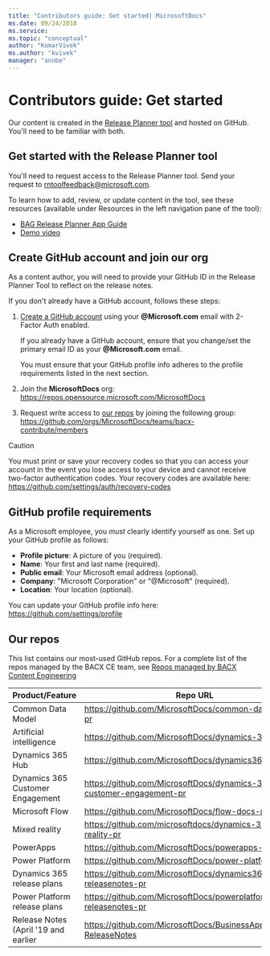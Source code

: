 ```yaml
---
title: "Contributors guide: Get started| MicrosoftDocs"
ms.date: 09/24/2018
ms.service: 
ms.topic: "conceptual"
author: "KumarVivek"
ms.author: "kvivek"
manager: "annbe"
---
```


# Contributors guide: Get started

Our content is created in the [Release Planner tool](https://aka.ms/bagreleasenotes) and hosted on GitHub. You'll need to be familiar with both.

## Get started with the Release Planner tool

<!--Is emailing that alias the way to request access? -->

You'll need to request access to the Release Planner tool. Send your request to rntoolfeedback@microsoft.com. 

To learn how to add, review, or update content in the tool, see these resources (available under Resources in the left navigation pane of the tool):

- [BAG Release Planner App Guide](https://microsoft.sharepoint.com/:w:/t/ProjectBahnhof/EYBGZgE9Js5CioBE2LAIjSwBCgn_hvM9QtZ7gPimS85vkQ?rtime=RWW9laMl10g) 
- [Demo video](https://msit.microsoftstream.com/video/c78b4dec-e4c3-4cd9-b827-c6535c11757a?list=studio)

## Create GitHub account and join our org

As a content author, you will need to provide your GitHub ID in the Release Planner Tool to reflect on the release notes. 

If you don't already have a GitHub account, follows these steps:

1.  [Create a GitHub account](https://github.com/join) using your
    **\@Microsoft.com** email with 2-Factor Auth enabled.
    
    If you already have a GitHub account, ensure that you change/set the primary
    email ID as your **\@Microsoft.com** email.
    
    You must ensure that your GitHub profile info adheres to the profile requirements listed in the next section. 

2.  Join the **MicrosoftDocs** org:
    <https://repos.opensource.microsoft.com/MicrosoftDocs>

3.  Request write access to [our repos](#our-repos) by joining the following group:
    <https://github.com/orgs/MicrosoftDocs/teams/bacx-contribute/members>

> [!CAUTION]
> You must print or save your recovery codes so that you can
access your account in the event you lose access to your device and cannot
receive two-factor authentication codes. Your recovery codes are available here:
<https://github.com/settings/auth/recovery-codes>

## GitHub profile requirements

As a Microsoft employee, you *must* clearly identify yourself as one. Set up your GitHub profile as follows:
- **Profile picture**: A picture of you (required).
- **Name**: Your first and last name (required).
- **Public email**: Your Microsoft email address (optional).
- **Company**: "Microsoft Corporation" or "@Microsoft" (required).
- **Location**: Your location (optional).

You can update your GitHub profile info here: <https://github.com/settings/profile>

## Our repos

This list contains our most-used GitHub repos. For a complete list of the repos managed by the BACX CE team, see [Repos managed by BACX Content Engineering](crmce-repos.md)

| **Product/Feature**              | **Repo URL**                                                           |
|----------------------------------|------------------------------------------------------------------------|
| Common Data Model                | https://github.com/MicrosoftDocs/common-data-model-pr                  |
| Artificial intelligence          | https://github.com/MicrosoftDocs/dynamics-365-ai-pr                    |
| Dynamics 365 Hub                 | https://github.com/MicrosoftDocs/dynamics365hubpages                   |
| Dynamics 365 Customer Engagement | https://github.com/MicrosoftDocs/dynamics-365-customer-engagement-pr   |
| Microsoft Flow                   | https://github.com/MicrosoftDocs/flow-docs-pr                          |
| Mixed reality                    | https://github.com/microsoftdocs/dynamics-365-mixed-reality-pr         |
| PowerApps                        | https://github.com/MicrosoftDocs/powerapps-docs-pr                     |
| Power Platform                   | https://github.com/MicrosoftDocs/power-platform-pr                     |
| Dynamics 365 release plans       | https://github.com/MicrosoftDocs/dynamics365-releasenotes-pr           |
| Power Platform release plans     | https://github.com/MicrosoftDocs/powerplatform-releasenotes-pr         |
| Release Notes (April '19 and earlier | https://github.com/MicrosoftDocs/BusinessApplication-ReleaseNotes    |


